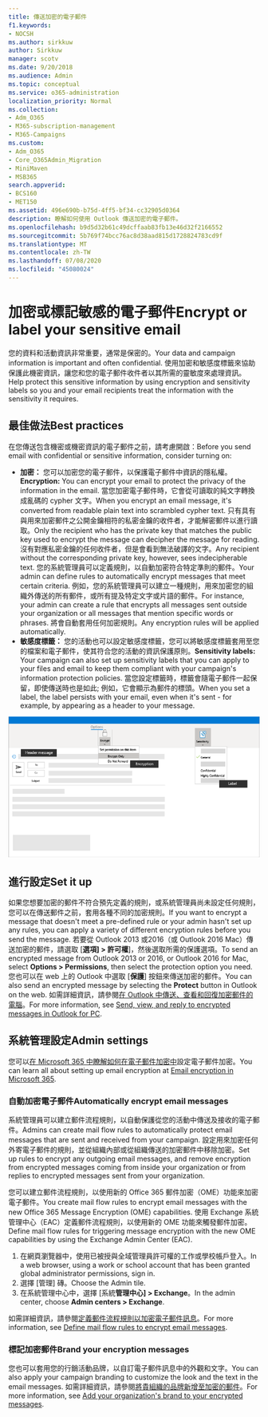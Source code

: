 ```yaml
---
title: 傳送加密的電子郵件
f1.keywords:
- NOCSH
ms.author: sirkkuw
author: Sirkkuw
manager: scotv
ms.date: 9/20/2018
ms.audience: Admin
ms.topic: conceptual
ms.service: o365-administration
localization_priority: Normal
ms.collection:
- Adm_O365
- M365-subscription-management
- M365-Campaigns
ms.custom:
- Adm_O365
- Core_O365Admin_Migration
- MiniMaven
- MSB365
search.appverid:
- BCS160
- MET150
ms.assetid: 496e690b-b75d-4ff5-bf34-cc32905d0364
description: 瞭解如何使用 Outlook 傳送加密的電子郵件。
ms.openlocfilehash: b9d5d32b61c49dcffaab83fb13e46d32f2166552
ms.sourcegitcommit: 5b769f74bcc76ac8d38aad815d1728824783cd9f
ms.translationtype: MT
ms.contentlocale: zh-TW
ms.lasthandoff: 07/08/2020
ms.locfileid: "45080024"
---
```

# <a name="encrypt-or-label-your-sensitive-email"></a><span data-ttu-id="7efc3-103">加密或標記敏感的電子郵件</span><span class="sxs-lookup"><span data-stu-id="7efc3-103">Encrypt or label your sensitive email</span></span>

<span data-ttu-id="7efc3-104">您的資料和活動資訊非常重要，通常是保密的。</span><span class="sxs-lookup"><span data-stu-id="7efc3-104">Your data and campaign information is important and often confidential.</span></span> <span data-ttu-id="7efc3-105">使用加密和敏感度標籤來協助保護此機密資訊，讓您和您的電子郵件收件者以其所需的靈敏度來處理資訊。</span><span class="sxs-lookup"><span data-stu-id="7efc3-105">Help protect this sensitive information by using encryption and sensitivity labels so you and your email recipients treat the information with the sensitivity it requires.</span></span>


## <a name="best-practices"></a><span data-ttu-id="7efc3-106">最佳做法</span><span class="sxs-lookup"><span data-stu-id="7efc3-106">Best practices</span></span>

<span data-ttu-id="7efc3-107">在您傳送包含機密或機密資訊的電子郵件之前，請考慮開啟：</span><span class="sxs-lookup"><span data-stu-id="7efc3-107">Before you send email with confidential or sensitive information, consider turning on:</span></span>

- <span data-ttu-id="7efc3-108">**加密：** 您可以加密您的電子郵件，以保護電子郵件中資訊的隱私權。</span><span class="sxs-lookup"><span data-stu-id="7efc3-108">**Encryption:** You can encrypt your email to protect the privacy of the information in the email.</span></span> <span data-ttu-id="7efc3-109">當您加密電子郵件時，它會從可讀取的純文字轉換成亂碼的 cypher 文字。</span><span class="sxs-lookup"><span data-stu-id="7efc3-109">When you encrypt an email message, it's converted from readable plain text into scrambled cypher text.</span></span> <span data-ttu-id="7efc3-110">只有具有與用來加密郵件之公開金鑰相符的私密金鑰的收件者，才能解密郵件以進行讀取。</span><span class="sxs-lookup"><span data-stu-id="7efc3-110">Only the recipient who has the private key that matches the public key used to encrypt the message can decipher the message for reading.</span></span> <span data-ttu-id="7efc3-111">沒有對應私密金鑰的任何收件者，但是會看到無法破譯的文字。</span><span class="sxs-lookup"><span data-stu-id="7efc3-111">Any recipient without the corresponding private key, however, sees indecipherable text.</span></span> <span data-ttu-id="7efc3-112">您的系統管理員可以定義規則，以自動加密符合特定準則的郵件。</span><span class="sxs-lookup"><span data-stu-id="7efc3-112">Your admin can define rules to automatically encrypt messages that meet certain criteria.</span></span> <span data-ttu-id="7efc3-113">例如，您的系統管理員可以建立一種規則，用來加密您的組織外傳送的所有郵件，或所有提及特定文字或片語的郵件。</span><span class="sxs-lookup"><span data-stu-id="7efc3-113">For instance, your admin can create a rule that encrypts all messages sent outside your organization or all messages that mention specific words or phrases.</span></span> <span data-ttu-id="7efc3-114">將會自動套用任何加密規則。</span><span class="sxs-lookup"><span data-stu-id="7efc3-114">Any encryption rules will be applied automatically.</span></span>
- <span data-ttu-id="7efc3-115">**敏感度標籤：** 您的活動也可以設定敏感度標籤，您可以將敏感度標籤套用至您的檔案和電子郵件，使其符合您的活動的資訊保護原則。</span><span class="sxs-lookup"><span data-stu-id="7efc3-115">**Sensitivity labels:** Your campaign can also set up sensitivity labels that you can apply to your files and email to keep them compliant with your campaign's information protection policies.</span></span> <span data-ttu-id="7efc3-116">當您設定標籤時，標籤會隨電子郵件一起保留，即使傳送時也是如此; 例如，它會顯示為郵件的標頭。</span><span class="sxs-lookup"><span data-stu-id="7efc3-116">When you set a label, the label persists with your email, even when it's sent - for example, by appearing as a header to your message.</span></span>

![具有標籤和加密之標注的電子郵件圖表](../media/m365-campaign-email-encrypt.png)


## <a name="set-it-up"></a><span data-ttu-id="7efc3-118">進行設定</span><span class="sxs-lookup"><span data-stu-id="7efc3-118">Set it up</span></span>

<span data-ttu-id="7efc3-119">如果您想要加密的郵件不符合預先定義的規則，或系統管理員尚未設定任何規則，您可以在傳送郵件之前，套用各種不同的加密規則。</span><span class="sxs-lookup"><span data-stu-id="7efc3-119">If you want to encrypt a message that doesn't meet a pre-defined rule or your admin hasn't set up any rules, you can apply a variety of different encryption rules before you send the message.</span></span> <span data-ttu-id="7efc3-120">若要從 Outlook 2013 或2016（或 Outlook 2016 Mac）傳送加密的郵件，請選取 [**選項] > 許可權**]，然後選取所需的保護選項。</span><span class="sxs-lookup"><span data-stu-id="7efc3-120">To send an encrypted message from Outlook 2013 or 2016, or Outlook 2016 for Mac, select **Options > Permissions**, then select the protection option you need.</span></span> <span data-ttu-id="7efc3-121">您也可以在 web 上的 Outlook 中選取 [**保護**] 按鈕來傳送加密的郵件。</span><span class="sxs-lookup"><span data-stu-id="7efc3-121">You can also send an encrypted message by selecting the **Protect** button in Outlook on the web.</span></span> <span data-ttu-id="7efc3-122">如需詳細資訊，請參閱[在 Outlook 中傳送、查看和回復加密郵件的電腦](https://support.microsoft.com/en-us/office/send-view-and-reply-to-encrypted-messages-in-outlook-for-pc-eaa43495-9bbb-4fca-922a-df90dee51980)。</span><span class="sxs-lookup"><span data-stu-id="7efc3-122">For more information, see [Send, view, and reply to encrypted messages in Outlook for PC](https://support.microsoft.com/en-us/office/send-view-and-reply-to-encrypted-messages-in-outlook-for-pc-eaa43495-9bbb-4fca-922a-df90dee51980).</span></span>

## <a name="admin-settings"></a><span data-ttu-id="7efc3-123">系統管理設定</span><span class="sxs-lookup"><span data-stu-id="7efc3-123">Admin settings</span></span>

<span data-ttu-id="7efc3-124">您可以[在 Microsoft 365 中瞭解如何在電子郵件加密中](https://docs.microsoft.com/microsoft-365/compliance/email-encryption)設定電子郵件加密。</span><span class="sxs-lookup"><span data-stu-id="7efc3-124">You can learn all about setting up email encryption at [Email encryption in Microsoft 365](https://docs.microsoft.com/microsoft-365/compliance/email-encryption).</span></span>

### <a name="automatically-encrypt-email-messages"></a><span data-ttu-id="7efc3-125">自動加密電子郵件</span><span class="sxs-lookup"><span data-stu-id="7efc3-125">Automatically encrypt email messages</span></span>

<span data-ttu-id="7efc3-126">系統管理員可以建立郵件流程規則，以自動保護從您的活動中傳送及接收的電子郵件。</span><span class="sxs-lookup"><span data-stu-id="7efc3-126">Admins can create mail flow rules to automatically protect email messages that are sent and received from your campaign.</span></span> <span data-ttu-id="7efc3-127">設定用來加密任何外寄電子郵件的規則，並從組織內部或從組織傳送的加密郵件中移除加密。</span><span class="sxs-lookup"><span data-stu-id="7efc3-127">Set up rules to encrypt any outgoing email messages, and remove encryption from encrypted messages coming from inside your organization or from replies to encrypted messages sent from your organization.</span></span> 

<span data-ttu-id="7efc3-128">您可以建立郵件流程規則，以使用新的 Office 365 郵件加密（OME）功能來加密電子郵件。</span><span class="sxs-lookup"><span data-stu-id="7efc3-128">You create mail flow rules to encrypt email messages with the new Office 365 Message Encryption (OME) capabilities.</span></span> <span data-ttu-id="7efc3-129">使用 Exchange 系統管理中心（EAC）定義郵件流程規則，以使用新的 OME 功能來觸發郵件加密。</span><span class="sxs-lookup"><span data-stu-id="7efc3-129">Define mail flow rules for triggering message encryption with the new OME capabilities by using the Exchange Admin Center (EAC).</span></span> 

1. <span data-ttu-id="7efc3-130">在網頁瀏覽器中，使用已被授與全域管理員許可權的工作或學校帳戶登入。</span><span class="sxs-lookup"><span data-stu-id="7efc3-130">In a web browser, using a work or school account that has been granted global administrator permissions, sign in.</span></span> 
2. <span data-ttu-id="7efc3-131">選擇 [管理] 磚。</span><span class="sxs-lookup"><span data-stu-id="7efc3-131">Choose the Admin tile.</span></span> 
3. <span data-ttu-id="7efc3-132">在系統管理中心中，選擇 [系統**管理中心] > Exchange**。</span><span class="sxs-lookup"><span data-stu-id="7efc3-132">In the admin center, choose **Admin centers > Exchange**.</span></span> 

<span data-ttu-id="7efc3-133">如需詳細資訊，請參閱[定義郵件流程規則以加密電子郵件訊息](https://docs.microsoft.com/microsoft-365/compliance/define-mail-flow-rules-to-encrypt-email)。</span><span class="sxs-lookup"><span data-stu-id="7efc3-133">For more information, see [Define mail flow rules to encrypt email messages](https://docs.microsoft.com/microsoft-365/compliance/define-mail-flow-rules-to-encrypt-email).</span></span>

### <a name="brand-your-encryption-messages"></a><span data-ttu-id="7efc3-134">標記加密郵件</span><span class="sxs-lookup"><span data-stu-id="7efc3-134">Brand your encryption messages</span></span>

<span data-ttu-id="7efc3-135">您也可以套用您的行銷活動品牌，以自訂電子郵件訊息中的外觀和文字。</span><span class="sxs-lookup"><span data-stu-id="7efc3-135">You can also apply your campaign branding to customize the look and the text in the email messages.</span></span> <span data-ttu-id="7efc3-136">如需詳細資訊，請參閱[將貴組織的品牌新增至加密的郵件](https://docs.microsoft.com/microsoft-365/compliance/email-encryption)。</span><span class="sxs-lookup"><span data-stu-id="7efc3-136">For more information, see [Add your organization's brand to your encrypted messages](https://docs.microsoft.com/microsoft-365/compliance/email-encryption).</span></span>

